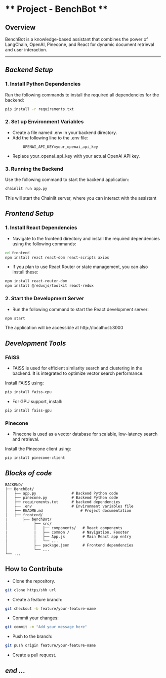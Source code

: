 # ** Project - BenchBot **

## **Overview**
BenchBot is a knowledge-based assistant that combines the power of LangChain, OpenAI, Pinecone, and React for dynamic document retrieval and user interaction.

---

## <i>Backend Setup </i>

### **1. Install Python Dependencies**
Run the following commands to install the required all dependencies for the backend:

```bash
pip install -r requirements.txt
```
### 2. Set up Environment Variables

- Create a file named .env in your backend directory.
- Add the following line to the .env file:
```
        OPENAI_API_KEY=your_openai_api_key
```
- Replace your_openai_api_key with your actual OpenAI API key.


### 3. Running the Backend

Use the following command to start the backend application:
```bash
chainlit run app.py
```
This will start the Chainlit server, where you can interact with the assistant

## <i> Frontend Setup  </i>


### 1. Install React Dependencies
- Navigate to the frontend directory and install the required dependencies using the following commands:

```bash
cd frontend
npm install react react-dom react-scripts axios
```
- If you plan to use React Router or state management, you can also install these:

```bash
npm install react-router-dom
npm install @reduxjs/toolkit react-redux
```

### 2. Start the Development Server
- Run the following command to start the React development server:

```bash
npm start
```
The application will be accessible at http://localhost:3000

## <i> Development Tools </i>

### FAISS
- FAISS is used for efficient similarity search and clustering in the backend. It is integrated to optimize vector search performance.

Install FAISS using:

```bash
pip install faiss-cpu
```

- For GPU support, install:

```bash
pip install faiss-gpu
```

### Pinecone
- Pinecone is used as a vector database for scalable, low-latency search and retrieval.

Install the Pinecone client using:
```bash
pip install pinecone-client
```

## <i>Blocks of code </i>

```
BACKEND/
├── BenchBot/
│   ├── app.py                # Backend Python code
│   ├── pinecone.py           # Backend Python code
│   ├── requirements.txt      # backend dependencies
│   ├── .env                  # Environment variables file
│   ├── README.md                 # Project documentation
|   ├── frontend/
|       ├── benchBot/
│            ├── src/
│            │   ├── components/   # React components
|            |   ├── common /      # Navigation, Foooter
│            │   ├── App.js        # Main React app entry
|            |   └── ...
│            ├── package.json      # Frontend dependencies   
│            └── ...
└── ...

```

## How to Contribute
- Clone the repository.
```bash
git clone https/shh url 
```
- Create a feature branch:
```bash
git checkout -b feature/your-feature-name
```
- Commit your changes:
```bash
git commit -m "Add your message here"
```
- Push to the branch:
```bash
git push origin feature/your-feature-name
```
- Create a pull request.


## <i>end ... </i>
